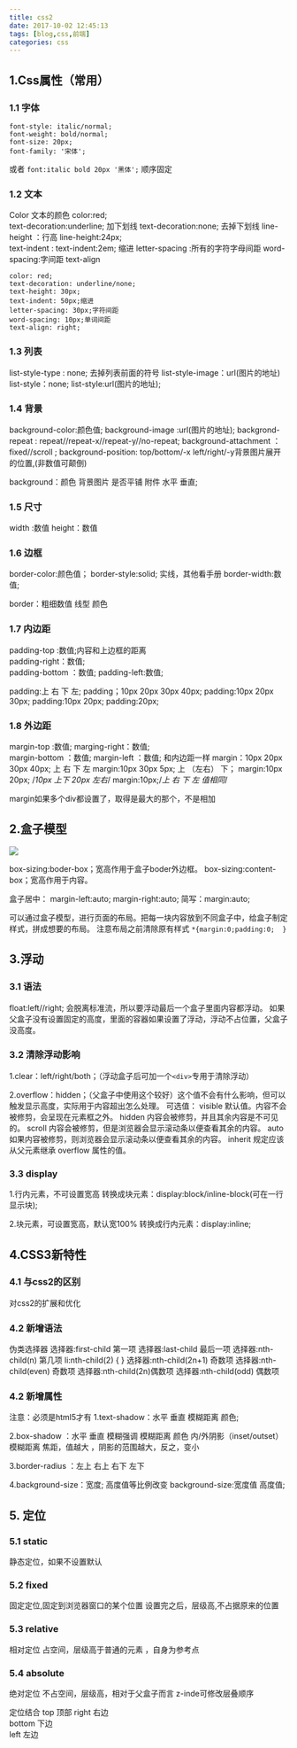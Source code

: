 ```yaml
---
title: css2
date: 2017-10-02 12:45:13
tags: [blog,css,前端]
categories: css
---
```

##	1.Css属性（常用）
###	1.1 字体
```
font-style: italic/normal;
font-weight: bold/normal;
font-size: 20px;
font-family: '宋体';
```
或者
`font:italic bold 20px '黑体';`
顺序固定

###	1.2 文本

Color  文本的颜色 color:red;  
text-decoration:underline; 加下划线 text-decoration:none; 去掉下划线 
line-height ：行高 line-height:24px;  
text-indent : text-indent:2em;  缩进
letter-spacing :所有的字符字母间距
word-spacing:字间距
text-align


```
color: red;
text-decoration: underline/none;
text-height: 30px;
text-indent: 50px;缩进
letter-spacing: 30px;字符间距
word-spacing: 10px;单词间距
text-align: right;
```

###	1.3 列表
list-style-type : none; 去掉列表前面的符号 
list-style-image：url(图片的地址)
list-style：none;
list-style:url(图片的地址);

###	1.4 背景
background-color:颜色值;
background-image :url(图片的地址); 
backgrond-repeat : repeat//repeat-x//repeat-y//no-repeat;
background-attachment ：fixed//scroll ;
background-position: top/bottom/-x  left/right/-y背景图片展开的位置,(非数值可颠倒)


background：颜色 背景图片  是否平铺 附件 水平 垂直;

###	1.5 尺寸
width :数值
height：数值

###	1.6	边框
border-color:颜色值；
border-style:solid; 实线，其他看手册
border-width:数值;

border：粗细数值 线型 颜色

###	1.7	内边距
padding-top :数值;内容和上边框的距离  
padding-right：数值;  
padding-bottom ：数值; 
padding-left:数值;

padding:上 右 下 左;
padding；10px 20px 30px 40px;
padding:10px 20px 30px; 
padding:10px 20px;
padding:20px;


###	1.8	外边距
margin-top :数值; 
marging-right：数值;   
margin-bottom ：数值;
margin-left ：数值;
和内边距一样
margin：10px  20px  30px  40px; 上 右 下 左
margin:10px  30px  5px;  上  （左右） 下；
margin:10px  20px;  /*10px 上下  20px  左右*/
margin:10px;/*上 右  下  左  值相同*/

margin如果多个div都设置了，取得是最大的那个，不是相加

##	2.盒子模型
![](/images/css/box.gif)

box-sizing:boder-box；宽高作用于盒子boder外边框。
box-sizing:content-box；宽高作用于内容。

盒子居中：
margin-left:auto;
margin-right:auto;
简写：margin:auto;

可以通过盒子模型，进行页面的布局。把每一块内容放到不同盒子中，给盒子制定样式，拼成想要的布局。
注意布局之前清除原有样式
`*{margin:0;padding:0;  }`

##	3.浮动
###	3.1 语法
float:left//right;
会脱离标准流，所以要浮动最后一个盒子里面内容都浮动。
如果父盒子没有设置固定的高度，里面的容器如果设置了浮动，浮动不占位置，父盒子没高度。

###	3.2 清除浮动影响
1.clear：left/right/both；（浮动盒子后可加一个`<div>`专用于清除浮动）

2.overflow：hidden；（父盒子中使用这个较好）这个值不会有什么影响，但可以触发显示高度，实际用于内容超出怎么处理。
可选值：
visible	默认值。内容不会被修剪，会呈现在元素框之外。
hidden	内容会被修剪，并且其余内容是不可见的。
scroll	内容会被修剪，但是浏览器会显示滚动条以便查看其余的内容。
auto	如果内容被修剪，则浏览器会显示滚动条以便查看其余的内容。
inherit	规定应该从父元素继承 overflow 属性的值。

###	3.3 display
1.行内元素，不可设置宽高
转换成块元素：display:block/inline-block(可在一行显示块);

2.块元素，可设置宽高，默认宽100%
转换成行内元素：display:inline;

##	4.CSS3新特性
###	4.1 与css2的区别
对css2的扩展和优化 

###	4.2	新增语法
伪类选择器
选择器:first-child  第一项 
选择器:last-child  最后一项
选择器:nth-child(n)  第几项  li:nth-child(2) {  }
选择器:nth-child(2n+1) 奇数项 
选择器:nth-child(even) 奇数项
选择器:nth-child(2n)偶数项 
选择器:nth-child(odd) 偶数项 

###	4.2	新增属性
注意：必须是html5才有
1.text-shadow：水平 垂直 模糊距离 颜色;

2.box-shadow ：水平 垂直  模糊强调  模糊距离  颜色  内/外阴影（inset/outset）
模糊距离  焦距，值越大 ，阴影的范围越大，反之，变小

3.border-radius ：左上 右上  右下  左下 

4.background-size：宽度;  高度值等比例改变
  background-size:宽度值 高度值;

##	5. 定位
###	5.1 static
静态定位，如果不设置默认

###	5.2 fixed
固定定位,固定到浏览器窗口的某个位置
设置完之后，层级高,不占据原来的位置

###	5.3 relative
相对定位
占空间，层级高于普通的元素 ，自身为参考点

###	5.4	absolute
绝对定位
不占空间，层级高，相对于父盒子而言
z-inde可修改层叠顺序

定位结合
top  顶部
right 右边  
bottom 下边  
left   左边

